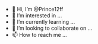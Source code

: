 - 👋 Hi, I’m @Prince12ff
- 👀 I’m interested in ...
- 🌱 I’m currently learning ...
- 💞️ I’m looking to collaborate on ...
- 📫 How to reach me ...

<!---
Prince12ff/Prince12ff is a ✨ special ✨ repository because its `README.md` (this file) appears on your GitHub profile.
You can click the Preview link to take a look at your changes.
--->
